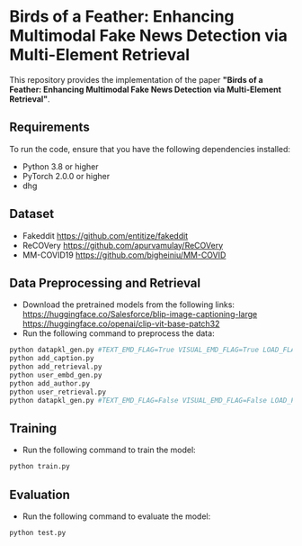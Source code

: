 # Birds of a Feather: Enhancing Multimodal Fake News Detection via Multi-Element Retrieval

This repository provides the implementation of the paper **"Birds of a Feather: Enhancing Multimodal Fake News Detection via Multi-Element Retrieval"**.
## Requirements
To run the code, ensure that you have the following dependencies installed:
- Python 3.8 or higher
- PyTorch 2.0.0 or higher
- dhg
## Dataset
- Fakeddit https://github.com/entitize/fakeddit
- ReCOVery https://github.com/apurvamulay/ReCOVery
- MM-COVID19 https://github.com/bigheiniu/MM-COVID
## Data Preprocessing and Retrieval
- Download the pretrained models from the following links:
https://huggingface.co/Salesforce/blip-image-captioning-large
https://huggingface.co/openai/clip-vit-base-patch32
- Run the following command to preprocess the data:
```bash
python datapkl_gen.py #TEXT_EMD_FLAG=True VISUAL_EMD_FLAG=True LOAD_FLAG=False RETRIEVAL_FLAG=False
python add_caption.py
python add_retrieval.py
python user_embd_gen.py
python add_author.py
python user_retrieval.py
python datapkl_gen.py #TEXT_EMD_FLAG=False VISUAL_EMD_FLAG=False LOAD_FLAG=True RETRIEVAL_FLAG=True
```
## Training
- Run the following command to train the model:
```bash
python train.py
```
## Evaluation
- Run the following command to evaluate the model:
```bash
python test.py
```
    